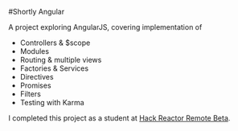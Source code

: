 #Shortly Angular

A project exploring AngularJS, covering implementation of
- Controllers & $scope
- Modules
- Routing & multiple views
- Factories & Services
- Directives
- Promises
- Filters
- Testing with Karma

I completed this project as a student at [Hack Reactor Remote Beta](http://www.hackreactor.com/remote-beta).